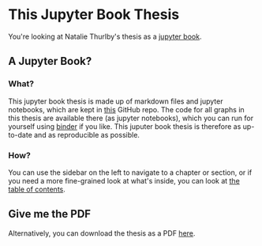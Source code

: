 This Jupyter Book Thesis
=========================

You're looking at Natalie Thurlby's thesis <!--Thesis title--> as a [jupyter book](https://jupyterbook.org/intro.html). 

## A Jupyter Book?
### What?
This jupyter book thesis is made up of markdown files and jupyter notebooks, which are kept in [this](link-to-github) GitHub repo. The code for all graphs in <!--chapters X, Y and Z of--> this thesis are available there (as jupyter notebooks), which you can run for yourself using [binder](link-to-binder) if you like. This juputer book thesis is therefore as up-to-date and as reproducible as possible.
### How?
You can use the sidebar on the left to navigate to a chapter or section, or if you need a more fine-grained look at what's inside, you can look at [the table of contents](link-to-full-table-of-contents). 

## Give me the PDF 
Alternatively, you can download the thesis as a PDF [here](link-to-download). 

